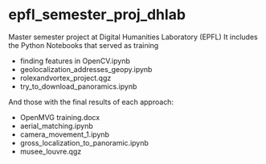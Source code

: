 # epfl_semester_proj_dhlab
Master semester project at Digital Humanities Laboratory (EPFL)
It includes the Python Notebooks that served as training
- finding features in OpenCV.ipynb
- geolocalization_addresses_geopy.ipynb
- rolexandvortex_project.qgz
- try_to_download_panoramics.ipynb

And those with the final results of each approach:
- OpenMVG training.docx
- aerial_matching.ipynb
- camera_movement_1.ipynb
- gross_localization_to_panoramic.ipynb
- musee_louvre.qgz
